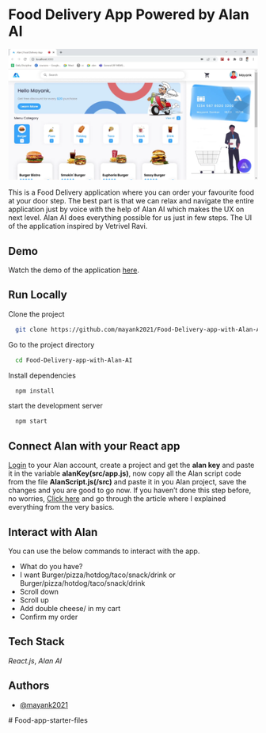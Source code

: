 
# Food Delivery App Powered by Alan AI


![](src/Images/food-app.png)

This is a Food Delivery application where you can order your favourite food at your door step. The best part is that we can relax and navigate the entire application just by voice with the help of Alan AI which makes the UX on next level. Alan AI does everything possible for us just in few steps. The UI of the application inspired by Vetrivel Ravi.


## Demo

Watch the demo of the application [here](https://youtu.be/YclhanaCPuY).


## Run Locally

Clone the project

```bash
  git clone https://github.com/mayank2021/Food-Delivery-app-with-Alan-AI.git
```

Go to the project directory

```bash
  cd Food-Delivery-app-with-Alan-AI
```

Install dependencies

```bash
  npm install
```

start the development server

```bash
  npm start
```

## Connect Alan with your React app
[Login](https://studio.alan.app/register) to your Alan account, create a project and get the **alan key** and paste it in the variable **alanKey(src/app.js)**, now copy all the Alan script code from the file **AlanScript.js(/src)** and paste it in you Alan project, save the changes and you are good to go now. If you haven’t done this step before, no worries, [Click here](https://medium.com/@mayanksonkar16/integrate-alan-ai-into-your-react-app-49c8cbfc66) and go through the article where I explained everything from the very basics.


## Interact with Alan
You can use the below commands to interact with the app.

-  What do you have?
-  I want Burger/pizza/hotdog/taco/snack/drink or Burger/pizza/hotdog/taco/snack/drink
-  Scroll down
-  Scroll up
-  Add double cheese/ in my cart
-  Confirm my order


## Tech Stack

*React.js*, *Alan AI*


## Authors

- [@mayank2021](http://heymayank.herokuapp.com/)

#   F o o d - a p p - s t a r t e r - f i l e s 
 
 